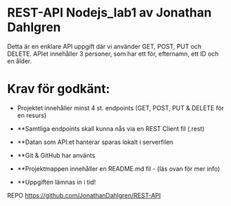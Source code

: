 # REST-API  Nodejs_lab1 av Jonathan Dahlgren

Detta är en enklare API uppgift där vi använder GET, POST, PUT och DELETE. APIet innehåller 3 personer, som har ett för, efternamn, ett ID och en ålder.

# Krav för godkänt: 

* Projektet innehåller minst 4 st. endpoints (GET, POST, PUT & DELETE för en resurs)

* **Samtliga endpoints skall kunna nås via en REST Client fil (.rest)

* **Datan som API:et hanterar sparas lokalt i serverfilen

* **Git & GitHub har använts

* **Projektmappen innehåller en README.md fil - (läs ovan för mer info)

* **Uppgiften lämnas in i tid!
 

REPO https://github.com/JonathanDahlgren/REST-API
